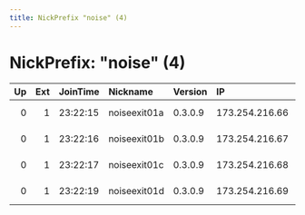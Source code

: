 ```yaml
---
title: NickPrefix "noise" (4)
---
```


# NickPrefix: "noise" (4)

|   Up |   Ext | JoinTime   | Nickname     | Version   | IP             | AS             | CC   |   ORp |   Dirp | OS    | Contact                                |   eFamMembers |
|-----:|------:|:-----------|:-------------|:----------|:---------------|:---------------|:-----|------:|-------:|:------|:---------------------------------------|--------------:|
|    0 |     1 | 23:22:15   | noiseexit01a | 0.3.0.9   | 173.254.216.66 | QuadraNet, Inc | us   |   443 |     80 | Linux | tor.noisebridge.net &lt;admin@tor.nois |             4 |
|    0 |     1 | 23:22:16   | noiseexit01b | 0.3.0.9   | 173.254.216.67 | QuadraNet, Inc | us   |   443 |     80 | Linux | tor.noisebridge.net &lt;admin@tor.nois |             4 |
|    0 |     1 | 23:22:17   | noiseexit01c | 0.3.0.9   | 173.254.216.68 | QuadraNet, Inc | us   |   443 |     80 | Linux | tor.noisebridge.net &lt;admin@tor.nois |             4 |
|    0 |     1 | 23:22:19   | noiseexit01d | 0.3.0.9   | 173.254.216.69 | QuadraNet, Inc | us   |   443 |     80 | Linux | tor.noisebridge.net &lt;admin@tor.nois |             4 |
